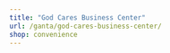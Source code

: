 ```yaml
---
title: "God Cares Business Center"
url: /ganta/god-cares-business-center/
shop: convenience
---
```

